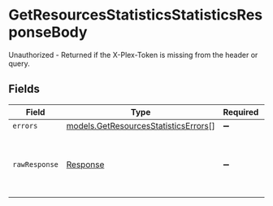 # GetResourcesStatisticsStatisticsResponseBody

Unauthorized - Returned if the X-Plex-Token is missing from the header or query.


## Fields

| Field                                                                              | Type                                                                               | Required                                                                           | Description                                                                        |
| ---------------------------------------------------------------------------------- | ---------------------------------------------------------------------------------- | ---------------------------------------------------------------------------------- | ---------------------------------------------------------------------------------- |
| `errors`                                                                           | [models.GetResourcesStatisticsErrors](../models/getresourcesstatisticserrors.md)[] | :heavy_minus_sign:                                                                 | N/A                                                                                |
| `rawResponse`                                                                      | [Response](https://developer.mozilla.org/en-US/docs/Web/API/Response)              | :heavy_minus_sign:                                                                 | Raw HTTP response; suitable for custom response parsing                            |